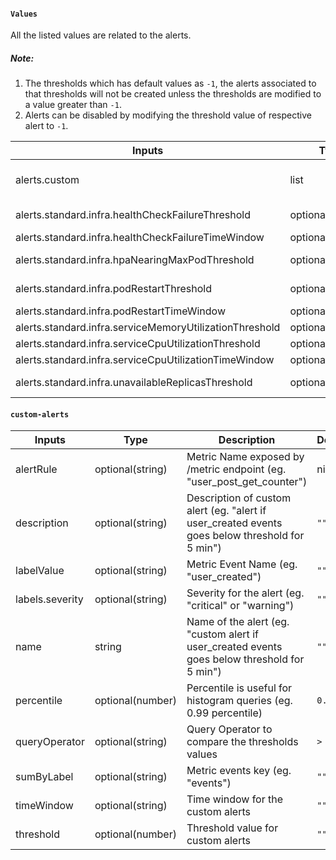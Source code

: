 ####  `Values`
All the listed values are related to the alerts.

##### Note:
  1. The thresholds which has default values as `-1`, the alerts associated to that thresholds will not be created unless the thresholds are modified to a value greater than  `-1`.
  2. Alerts can be disabled by modifying the threshold value of respective alert to `-1`.


| Inputs                                                                    | Type             | <div style="width:400px">Description</div>                                                                                                | Default      |
|---------------------------------------------------------------------------|------------------|-------------------------------------------------------------------------------------------------------------------------------------------|--------------|
| alerts.custom                                                             | list             | For creating the custom alerts you can refer the below table values. It takes the list of values as inputs                                | `[]`         |
| alerts.standard.infra.healthCheckFailureThreshold                      | optional(number) | Alert if  application health-check failures goes beyond 50 in a 5-minute window                                                           | `50`         |
| alerts.standard.infra.healthCheckFailureTimeWindow                    | optional(string) | Time window for health check failure                                                                                                      | `"5m"`       |
| alerts.standard.infra.hpaNearingMaxPodThreshold                       | optional(number) | Alert if replica count crosses the threshold percentage of max pod count                                                                  | `80`         |
| alerts.standard.infra.podRestartThreshold                               | optional(number) | Alert if the pod restarts goes beyond threshold over a 5-minute window                                                                    | `0`          |
| alerts.standard.infra.podRestartTimeWindow                             | optional(string) | Time window for pod restart                                                                                                               | `"5m"`       |
| alerts.standard.infra.serviceMemoryUtilizationThreshold                | optional(number) | Alert if service memory utilization exceeds threshold                                                                                     | `90`         |
| alerts.standard.infra.serviceCpuUtilizationThreshold                   | optional(number) | Alert if service cpu utilization exceeds threshold                                                                                        | `90`         |
| alerts.standard.infra.serviceCpuUtilizationTimeWindow                 | optional(string) | Time window for service cpu utilization                                                                                                   | `"5m"`       |
| alerts.standard.infra.unavailableReplicasThreshold                      | optional(number) | Alert if the available replicas is lesser than number of desired replicas                                                                 | `0`          |

#### `custom-alerts`

| Inputs          | Type             | Description                                                                                     | Default |
|-----------------|------------------|-------------------------------------------------------------------------------------------------|---------|
| alertRule      | optional(string) | Metric Name exposed by /metric endpoint (eg. "user_post_get_counter")                           | nil     |
| description     | optional(string) | Description of custom alert (eg. "alert if user_created events goes below threshold for 5 min") | `""`    |
| labelValue     | optional(string) | Metric Event Name (eg. "user_created")                                                          | `""`    |
| labels.severity | optional(string) | Severity for the alert (eg. "critical" or "warning")                                            | `""`    |
| name            | string           | Name of the alert (eg. "custom alert if user_created events goes below threshold for 5 min")    | `""`    |
| percentile      | optional(number) | Percentile is useful for histogram queries (eg. 0.99 percentile)                                | `0.0`   |
| queryOperator  | optional(string) | Query Operator to compare the thresholds values                                                 | `>`     |
| sumByLabel    | optional(string) | Metric events key (eg. "events")                                                                | `""`    |
| timeWindow     | optional(string) | Time window for the custom alerts                                                               | `""`    |
| threshold       | optional(number) | Threshold value for custom alerts                                                               | `""`    |

